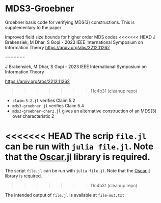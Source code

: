 # MDS3-Groebner
Groebner basis code for verifying MDS(3) constructions. This is supplementary to the paper

Improved field size bounds for higher order MDS codes
<<<<<<< HEAD
J Brakensiek, M Dhar, S Gopi - 2023 IEEE International Symposium on Information Theory
<https://arxiv.org/abs/2212.11262>

=======

J Brakensiek, M Dhar, S Gopi - 2023 IEEE International Symposium on Information Theory

<https://arxiv.org/abs/2212.11262>


>>>>>>> 11c4b31 (cleanup repo)
* `claim-5-2.jl` verifies Claim 5.2
* `mds3-groebner.jl` verifies Claim 5.4
* `mds3-groebner-char2.jl` gives an alternative construction of an MDS(3) over characteristic 2

<<<<<<< HEAD
The scrip `file.jl` can be run with `julia file.jl`. Note that the [Oscar.jl](https://github.com/oscar-system/Oscar.jl) library is required.
=======

The script `file.jl` can be run with `julia file.jl`. Note that the [Oscar.jl](https://github.com/oscar-system/Oscar.jl) library is required.
>>>>>>> 11c4b31 (cleanup repo)

The intended output of `file.jl` is available at `file-out.txt`.
